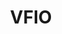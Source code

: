---
title: VFIO
crosslinks:
- Amd
- linux
- linux_gaming
- buildapc
- youtubot
- sffpc
- HyperV
- john_yukis_bots
- homelab
- archlinux
- linux4noobs
- DataHoarder
- The_Gaben
- Steam
- tmsbmeta
- youtubefactsbot
- u_imguralbumbot
- discordapp
- pcmasterrace
- virtualization
---
